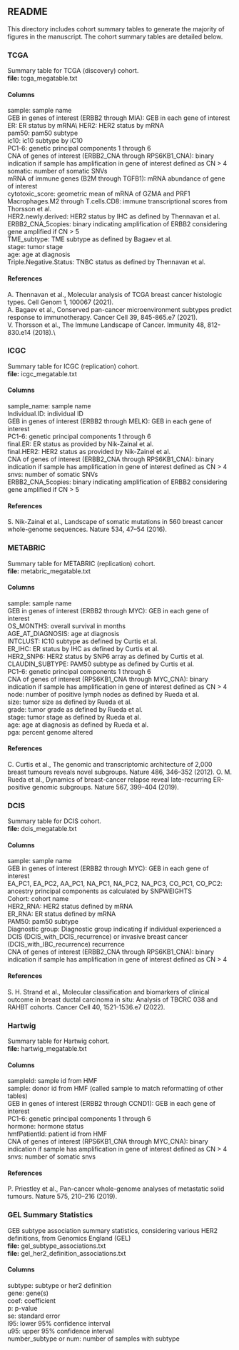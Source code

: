 ## README
This directory includes cohort summary tables to generate the majority of figures in the manuscript. The cohort summary tables are detailed below.

### TCGA
Summary table for TCGA (discovery) cohort.\
**file:** tcga_megatable.txt

#### Columns
sample: sample name\
GEB in genes of interest (ERBB2 through MIA): GEB in each gene of interest\
ER: ER status by mRNA\ 
HER2: HER2 status by mRNA\
pam50: pam50 subtype\
ic10: ic10 subtype by iC10\
PC1-6: genetic principal components 1 through 6\
CNA of genes of interest (ERBB2_CNA through RPS6KB1_CNA): binary indication if sample has amplification in gene of interest defined as CN > 4\
somatic: number of somatic SNVs\
mRNA of immune genes (B2M through TGFB1): mRNA abundance of gene of interest\
cytotoxic_score: geometric mean of mRNA of GZMA and PRF1\
Macrophages.M2 through T.cells.CD8: immune transcriptional scores from Thorsson et al.\
HER2.newly.derived: HER2 status by IHC as defined by Thennavan et al.\
ERBB2_CNA_5copies: binary indicating amplification of ERBB2 considering gene amplified if CN > 5\
TME_subtype: TME subtype as defined by Bagaev et al.\
stage: tumor stage\
age: age at diagnosis\
Triple.Negative.Status: TNBC status as defined by Thennavan et al.

#### References
A. Thennavan et al., Molecular analysis of TCGA breast cancer histologic types. Cell Genom 1, 100067 (2021).\
A. Bagaev et al., Conserved pan-cancer microenvironment subtypes predict response to immunotherapy. Cancer Cell 39, 845-865.e7 (2021).\
V. Thorsson et al., The Immune Landscape of Cancer. Immunity 48, 812-830.e14 (2018).\

### ICGC
Summary table for ICGC (replication) cohort.\
**file:** icgc_megatable.txt

#### Columns
sample_name: sample name\
Individual.ID: individual ID\
GEB in genes of interest (ERBB2 through MELK): GEB in each gene of interest\
PC1-6: genetic principal components 1 through 6\
final.ER: ER status as provided by Nik-Zainal et al.\
final.HER2: HER2 status as provided by Nik-Zainel et al.\
CNA of genes of interest (ERBB2_CNA through RPS6KB1_CNA): binary indication if sample has amplification in gene of interest defined as CN > 4\
snvs: number of somatic SNVs\
ERBB2_CNA_5copies: binary indicating amplification of ERBB2 considering gene amplified if CN > 5

#### References
S. Nik-Zainal et al., Landscape of somatic mutations in 560 breast cancer whole-genome sequences. Nature 534, 47–54 (2016).

### METABRIC
Summary table for METABRIC (replication) cohort.\
**file:** metabric_megatable.txt

#### Columns
sample: sample name\
GEB in genes of interest (ERBB2 through MYC): GEB in each gene of interest\
OS_MONTHS: overall survival in months\
AGE_AT_DIAGNOSIS: age at diagnosis\
INTCLUST: IC10 subtype as defined by Curtis et al.\
ER_IHC: ER status by IHC as defined by Curtis et al.\
HER2_SNP6: HER2 status by SNP6 array as defined by Curtis et al.\
CLAUDIN_SUBTYPE: PAM50 subtype as defined by Curtis et al.\
PC1-6: genetic principal components 1 through 6\
CNA of genes of interest (RPS6KB1_CNA through MYC_CNA): binary indication if sample has amplification in gene of interest defined as CN > 4\
node: number of positive lymph nodes as defined by Rueda et al.\
size: tumor size as defined by Rueda et al.\
grade: tumor grade as defined by Rueda et al.\
stage: tumor stage as defined by Rueda et al.\
age: age at diagnosis as defined by Rueda et al.\
pga: percent genome altered

#### References
C. Curtis et al., The genomic and transcriptomic architecture of 2,000 breast tumours reveals novel subgroups. Nature 486, 346–352 (2012).
O. M. Rueda et al., Dynamics of breast-cancer relapse reveal late-recurring ER-positive genomic subgroups. Nature 567, 399–404 (2019).

### DCIS
Summary table for DCIS cohort.\
**file:** dcis_megatable.txt

#### Columns
sample: sample name\
GEB in genes of interest (ERBB2 through MYC): GEB in each gene of interest\
EA_PC1, EA_PC2, AA_PC1, NA_PC1, NA_PC2, NA_PC3, CO_PC1, CO_PC2: ancestry principal components as calculated by SNPWEIGHTS\
Cohort: cohort name\
HER2_RNA: HER2 status defined by mRNA\
ER_RNA: ER status defined by mRNA\
PAM50: pam50 subtype\
Diagnostic group: Diagnostic group indicating if individual experienced a DCIS (DCIS_with_DCIS_recurrence) or invasive breast cancer (DCIS_with_IBC_recurrence) recurrence\
CNA of genes of interest (ERBB2_CNA through RPS6KB1_CNA): binary indication if sample has amplification in gene of interest defined as CN > 4

#### References
S. H. Strand et al., Molecular classification and biomarkers of clinical outcome in breast ductal carcinoma in situ: Analysis of TBCRC 038 and RAHBT cohorts. Cancer Cell 40, 1521-1536.e7 (2022).

### Hartwig 
Summary table for Hartwig cohort.\
**file:** hartwig_megatable.txt

#### Columns
sampleId: sample id from HMF\
sample: donor id from HMF (called sample to match reformatting of other tables)\
GEB in genes of interest (ERBB2 through CCND1): GEB in each gene of interest\
PC1-6: genetic principal components 1 through 6\
hormone: hormone status\
hmfPatientId: patient id from HMF\
CNA of genes of interest (RPS6KB1_CNA through MYC_CNA): binary indication if sample has amplification in gene of interest defined as CN > 4\
snvs: number of somatic snvs

#### References
P. Priestley et al., Pan-cancer whole-genome analyses of metastatic solid tumours. Nature 575, 210–216 (2019).

### GEL Summary Statistics
GEB subtype association summary statistics, considering various HER2 definitions, from Genomics England (GEL)\
**file:** gel_subtype_associations.txt\
**file:** gel_her2_definition_associations.txt

#### Columns
subtype: subtype or her2 definition\
gene: gene(s)\
coef: coefficient\
p: p-value\
se: standard error\
l95: lower 95% confidence interval\
u95: upper 95% confidence interval\
number_subtype or num: number of samples with subtype

